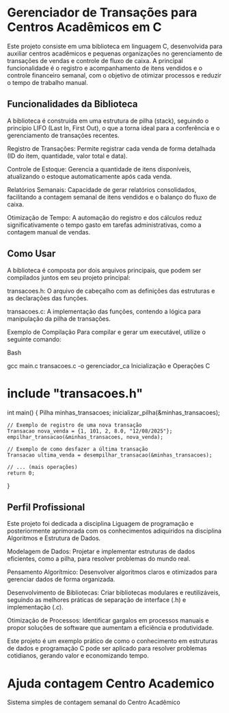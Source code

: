 # Gerenciador de Transações para Centros Acadêmicos em C
Este projeto consiste em uma biblioteca em linguagem C, desenvolvida para auxiliar centros acadêmicos e pequenas organizações no gerenciamento de transações de vendas e controle de fluxo de caixa. A principal funcionalidade é o registro e acompanhamento de itens vendidos e o controle financeiro semanal, com o objetivo de otimizar processos e reduzir o tempo de trabalho manual.

## Funcionalidades da Biblioteca
A biblioteca é construída em uma estrutura de pilha (stack), seguindo o princípio LIFO (Last In, First Out), o que a torna ideal para a conferência e o gerenciamento de transações recentes.

Registro de Transações: Permite registrar cada venda de forma detalhada (ID do item, quantidade, valor total e data).

Controle de Estoque: Gerencia a quantidade de itens disponíveis, atualizando o estoque automaticamente após cada venda.

Relatórios Semanais: Capacidade de gerar relatórios consolidados, facilitando a contagem semanal de itens vendidos e o balanço do fluxo de caixa.

Otimização de Tempo: A automação do registro e dos cálculos reduz significativamente o tempo gasto em tarefas administrativas, como a contagem manual de vendas.

## Como Usar
A biblioteca é composta por dois arquivos principais, que podem ser compilados juntos em seu projeto principal:

transacoes.h: O arquivo de cabeçalho com as definições das estruturas e as declarações das funções.

transacoes.c: A implementação das funções, contendo a lógica para manipulação da pilha de transações.

Exemplo de Compilação
Para compilar e gerar um executável, utilize o seguinte comando:

Bash

gcc main.c transacoes.c -o gerenciador_ca
Inicialização e Operações
C

# include "transacoes.h"

int main() {
    Pilha minhas_transacoes;
    inicializar_pilha(&minhas_transacoes);

    // Exemplo de registro de uma nova transação
    Transacao nova_venda = {1, 101, 2, 8.0, "12/08/2025"};
    empilhar_transacao(&minhas_transacoes, nova_venda);

    // Exemplo de como desfazer a última transação
    Transacao ultima_venda = desempilhar_transacao(&minhas_transacoes);

    // ... (mais operações)
    return 0;
}
## Perfil Profissional
Este projeto foi dedicada a disciplina Liguagem de programação e posteriormente aprimorada com os conhecimentos adiquiridos na disciplina Algoritmos e Estrutura de Dados.

Modelagem de Dados: Projetar e implementar estruturas de dados eficientes, como a pilha, para resolver problemas do mundo real.

Pensamento Algorítmico: Desenvolver algoritmos claros e otimizados para gerenciar dados de forma organizada.

Desenvolvimento de Bibliotecas: Criar bibliotecas modulares e reutilizáveis, seguindo as melhores práticas de separação de interface (.h) e implementação (.c).

Otimização de Processos: Identificar gargalos em processos manuais e propor soluções de software que aumentam a eficiência e produtividade.

Este projeto é um exemplo prático de como o conhecimento em estruturas de dados e programação C pode ser aplicado para resolver problemas cotidianos, gerando valor e economizando tempo.

# Ajuda contagem Centro Academico
Sistema simples de contagem semanal do Centro Acadêmico
